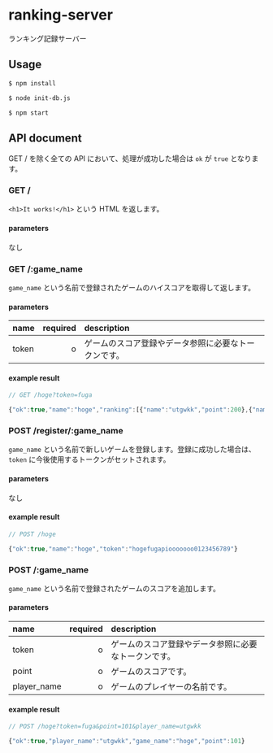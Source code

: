 # ranking-server
ランキング記録サーバー

## Usage

```sh
$ npm install

$ node init-db.js

$ npm start
```

## API document

GET / を除く全ての API において、処理が成功した場合は `ok` が `true` となります。

### GET /
`<h1>It works!</h1>` という HTML を返します。

#### parameters
なし

### GET /:game_name
`game_name` という名前で登録されたゲームのハイスコアを取得して返します。

#### parameters

|name |required|description|
|:----|-------:|:----------|
|token|       o|ゲームのスコア登録やデータ参照に必要なトークンです。|

#### example result

```js
// GET /hoge?token=fuga

{"ok":true,"name":"hoge","ranking":[{"name":"utgwkk","point":200},{"name":"utgwkk","point":101},{"name":"utgwkk","point":55}]}
```

### POST /register/:game_name
`game_name` という名前で新しいゲームを登録します。登録に成功した場合は、 `token` に今後使用するトークンがセットされます。

#### parameters
なし

#### example result

```js
// POST /hoge

{"ok":true,"name":"hoge","token":"hogefugapiooooooo0123456789"}
```

### POST /:game_name
`game_name` という名前で登録されたゲームのスコアを追加します。

#### parameters

|name |required|description|
|:----|-------:|:----------|
|token|       o|ゲームのスコア登録やデータ参照に必要なトークンです。|
|point|       o|ゲームのスコアです。|
|player_name |       o|ゲームのプレイヤーの名前です。|

#### example result

```js
// POST /hoge?token=fuga&point=101&player_name=utgwkk

{"ok":true,"player_name":"utgwkk","game_name":"hoge","point":101}
```
